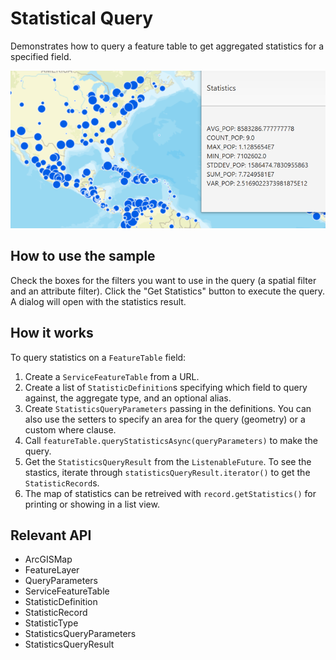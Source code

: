 <h1>Statistical Query</h1>

<p>Demonstrates how to query a feature table to get aggregated statistics for a specified field.</p>

<p><img src="StatisticalQuery.png"/></p>

<h2>How to use the sample</h2>

<p>Check the boxes for the filters you want to use in the query (a spatial filter and an attribute filter). Click 
the "Get Statistics" button to execute the query. A dialog will open with the statistics result.</p>

<h2>How it works</h2>

<p>To query statistics on a <code>FeatureTable</code> field:</p>

<ol>
    <li>Create a <code>ServiceFeatureTable</code> from a URL.</li>
    <li>Create a list of <code>StatisticDefinition</code>s specifying which field to query against, the aggregate 
    type, and an optional alias.</li>
    <li>Create <code>StatisticsQueryParameters</code> passing in the definitions. You can also use the setters to 
    specify an area for the query (geometry) or a custom where clause.</li>
    <li>Call <code>featureTable.queryStatisticsAsync(queryParameters)</code> to make the query.</li>
    <li>Get the <code>StatisticsQueryResult</code> from the <code>ListenableFuture</code>. To see the stastics, 
    iterate through <code>statisticsQueryResult.iterator()</code> to get the <code>StatisticRecord</code>s.</li>
    <li>The map of statistics can be retreived with <code>record.getStatistics()</code> for printing or showing in 
    a list view.</li>
</ol>

<h2>Relevant API</h2>

<ul>
    <li>ArcGISMap</li>
    <li>FeatureLayer</li>
    <li>QueryParameters</li>
    <li>ServiceFeatureTable</li>
    <li>StatisticDefinition</li>
    <li>StatisticRecord</li>
    <li>StatisticType</li>
    <li>StatisticsQueryParameters</li>
    <li>StatisticsQueryResult</li>
</ul>
